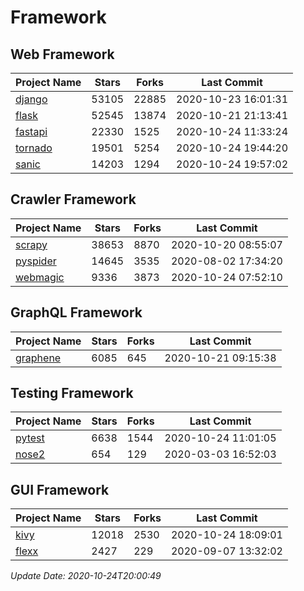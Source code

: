 # Framework

## Web Framework
| Project Name | Stars | Forks | Last Commit |
| ------------ | ----- | ----- | ----------- |
| [django](https://github.com/django/django) | 53105 | 22885 | 2020-10-23 16:01:31 |
| [flask](https://github.com/pallets/flask) | 52545 | 13874 | 2020-10-21 21:13:41 |
| [fastapi](https://github.com/tiangolo/fastapi) | 22330 | 1525 | 2020-10-24 11:33:24 |
| [tornado](https://github.com/tornadoweb/tornado) | 19501 | 5254 | 2020-10-24 19:44:20 |
| [sanic](https://github.com/huge-success/sanic) | 14203 | 1294 | 2020-10-24 19:57:02 |

## Crawler Framework
| Project Name | Stars | Forks | Last Commit |
| ------------ | ----- | ----- | ----------- |
| [scrapy](https://github.com/scrapy/scrapy) | 38653 | 8870 | 2020-10-20 08:55:07 |
| [pyspider](https://github.com/binux/pyspider) | 14645 | 3535 | 2020-08-02 17:34:20 |
| [webmagic](https://github.com/code4craft/webmagic) | 9336 | 3873 | 2020-10-24 07:52:10 |

## GraphQL Framework
| Project Name | Stars | Forks | Last Commit |
| ------------ | ----- | ----- | ----------- |
| [graphene](https://github.com/graphql-python/graphene) | 6085 | 645 | 2020-10-21 09:15:38 |

## Testing Framework
| Project Name | Stars | Forks | Last Commit |
| ------------ | ----- | ----- | ----------- |
| [pytest](https://github.com/pytest-dev/pytest) | 6638 | 1544 | 2020-10-24 11:01:05 |
| [nose2](https://github.com/nose-devs/nose2) | 654 | 129 | 2020-03-03 16:52:03 |

## GUI Framework
| Project Name | Stars | Forks | Last Commit |
| ------------ | ----- | ----- | ----------- |
| [kivy](https://github.com/kivy/kivy) | 12018 | 2530 | 2020-10-24 18:09:01 |
| [flexx](https://github.com/flexxui/flexx) | 2427 | 229 | 2020-09-07 13:32:02 |

*Update Date: 2020-10-24T20:00:49*